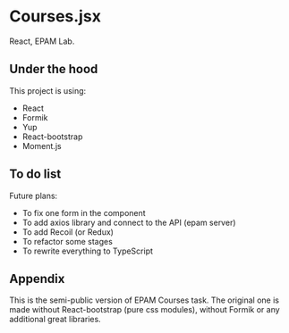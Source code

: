 
# Courses.jsx

React, EPAM Lab.




## Under the hood

This project is using:

- React
- Formik
- Yup
- React-bootstrap
- Moment.js

## To do list

Future plans:

- To fix one form in the component
- To add axios library and connect to the API (epam server)
- To add Recoil (or Redux)
- To refactor some stages
- To rewrite everything to TypeScript





## Appendix

This is the semi-public version of EPAM Courses task. The original one is made without React-bootstrap (pure css modules), without Formik or any additional great libraries.

